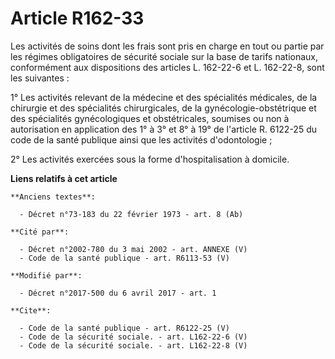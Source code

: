 # Article R162-33

Les activités de soins dont les frais sont pris en charge en tout ou partie par les régimes obligatoires de sécurité sociale
sur la base de tarifs nationaux, conformément aux dispositions des articles L. 162-22-6 et L. 162-22-8, sont les suivantes : 

1° Les activités relevant de la médecine et des spécialités médicales, de la chirurgie et des spécialités chirurgicales, de
la gynécologie-obstétrique et des spécialités gynécologiques et obstétricales, soumises ou non à autorisation en application
des 1° à 3° et 8° à 19° de l'article R. 6122-25 du code de la santé publique ainsi que les activités d'odontologie ; 

2° Les activités exercées sous la forme d'hospitalisation à domicile.

**Liens relatifs à cet article**

	**Anciens textes**:

	  - Décret n°73-183 du 22 février 1973 - art. 8 (Ab)

	**Cité par**:

	  - Décret n°2002-780 du 3 mai 2002 - art. ANNEXE (V)
	  - Code de la santé publique - art. R6113-53 (V)

	**Modifié par**:

	  - Décret n°2017-500 du 6 avril 2017 - art. 1

	**Cite**:

	  - Code de la santé publique - art. R6122-25 (V)
	  - Code de la sécurité sociale. - art. L162-22-6 (V)
	  - Code de la sécurité sociale. - art. L162-22-8 (V)
